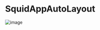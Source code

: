 # SquidAppAutoLayout

![image](https://user-images.githubusercontent.com/66465555/84590011-7dd5c600-ae50-11ea-9a5a-98d81452fbcf.png)
